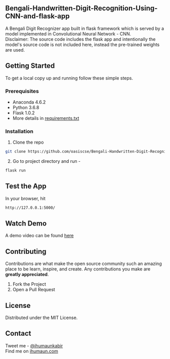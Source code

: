 ## Bengali-Handwritten-Digit-Recognition-Using-CNN-and-flask-app

A Bengali Digit Recognizer app built in flask framework which is served by a model implemented in Convolutional Neural Network - CNN.  
Disclaimer: The source code includes the flask app and intentionally the model's source code is not included here, instead the pre-trained weights are used.


## Getting Started

To get a local copy up and running follow these simple steps.

### Prerequisites
* Anaconda 4.6.2
* Python 3.6.8
* Flask 1.0.2
* More details in [requirements.txt](https://github.com/oasiscse/Bengali-Handwritten-Digit-Recognition-Using-CNN-and-flask-app/blob/master/requirements.txt)

### Installation
 
1. Clone the repo
```sh
git clone https://github.com/oasiscse/Bengali-Handwritten-Digit-Recognition-Using-CNN-and-flask-app.git
```
2. Go to project directory and run -
```sh
flask run
```

## Test the App
In your browser, hit
```sh
http://127.0.0.1:5000/
```
## Watch Demo
A demo video can be found [here](https://www.youtube.com/watch?v=8WHOLr3paIk)


## Contributing

Contributions are what make the open source community such an amazing place to be learn, inspire, and create. Any contributions you make are **greatly appreciated**.

1. Fork the Project
2. Open a Pull Request

## License

Distributed under the MIT License.

## Contact

Tweet me - [@ihumaunkabir](https://twitter.com/ihumaunkabir)  
Find me on [ihumaun.com](http://ihumaun.com)





